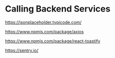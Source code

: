 # Calling Backend Services

https://jsonplaceholder.typicode.com/

https://www.npmjs.com/package/axios

https://www.npmjs.com/package/react-toastify

https://sentry.io/
